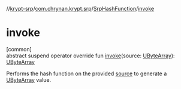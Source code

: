 //[krypt-srp](../../../index.md)/[com.chrynan.krypt.srp](../index.md)/[SrpHashFunction](index.md)/[invoke](invoke.md)

# invoke

[common]\
abstract suspend operator override fun [invoke](invoke.md)(source: [UByteArray](https://kotlinlang.org/api/latest/jvm/stdlib/kotlin/-u-byte-array/index.html)): [UByteArray](https://kotlinlang.org/api/latest/jvm/stdlib/kotlin/-u-byte-array/index.html)

Performs the hash function on the provided [source](invoke.md) to generate a [UByteArray](https://kotlinlang.org/api/latest/jvm/stdlib/kotlin/-u-byte-array/index.html) value.

